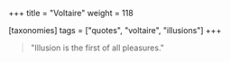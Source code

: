 +++
title = "Voltaire"
weight = 118

[taxonomies]
tags = ["quotes", "voltaire", "illusions"]
+++

> "Illusion is the first of all pleasures."

